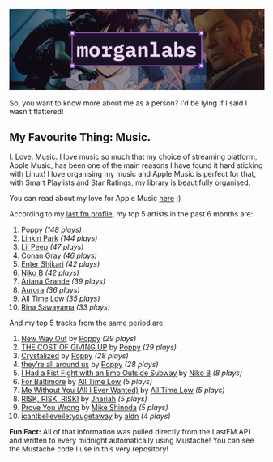 [![GitHub Profile README banner that reads "morganlabs"](./.github/assets/banner_knowmore.png)](https://morganlabs.dev)

So, you want to know more about me as a person? I'd be lying if I said I wasn't
flattered!

## My Favourite Thing: Music.

I. Love. Music. I love music so much that my choice of streaming platform, Apple
Music, has been one of the main reasons I have found it hard sticking with
Linux! I love organising my music and Apple Music is perfect for that, with
Smart Playlists and Star Ratings, my library is beautifully organised.

You can read about my love for Apple Music
[here](https://www.morganlabs.dev/blog/why-i-love-apple-music) ;)

According to my [last.fm profile](https://last.fm/user/morganlabs), my top 5
artists in the past 6 months are:

1. [Poppy](https://www.last.fm/music/Poppy) *(148 plays)*
2. [Linkin Park](https://www.last.fm/music/Linkin+Park) *(144 plays)*
3. [Lil Peep](https://www.last.fm/music/Lil+Peep) *(47 plays)*
4. [Conan Gray](https://www.last.fm/music/Conan+Gray) *(46 plays)*
5. [Enter Shikari](https://www.last.fm/music/Enter+Shikari) *(42 plays)*
6. [Niko B](https://www.last.fm/music/Niko+B) *(42 plays)*
7. [Ariana Grande](https://www.last.fm/music/Ariana+Grande) *(39 plays)*
8. [Aurora](https://www.last.fm/music/Aurora) *(36 plays)*
9. [All Time Low](https://www.last.fm/music/All+Time+Low) *(35 plays)*
10. [Rina Sawayama](https://www.last.fm/music/Rina+Sawayama) *(33 plays)*

And my top 5 tracks from the same period are:

1. [New Way Out](https://www.last.fm/music/Poppy/_/New+Way+Out) by [Poppy](https://www.last.fm/music/Poppy) *(29 plays)*
2. [THE COST OF GIVING UP](https://www.last.fm/music/Poppy/_/THE+COST+OF+GIVING+UP) by [Poppy](https://www.last.fm/music/Poppy) *(29 plays)*
3. [Crystalized](https://www.last.fm/music/Poppy/_/Crystalized) by [Poppy](https://www.last.fm/music/Poppy) *(28 plays)*
4. [they’re all around us](https://www.last.fm/music/Poppy/_/they%E2%80%99re+all+around+us) by [Poppy](https://www.last.fm/music/Poppy) *(28 plays)*
5. [I Had a Fist Fight with an Emo Outside Subway](https://www.last.fm/music/Niko+B/_/I+Had+a+Fist+Fight+with+an+Emo+Outside+Subway) by [Niko B](https://www.last.fm/music/Niko+B) *(8 plays)*
6. [For Baltimore](https://www.last.fm/music/All+Time+Low/_/For+Baltimore) by [All Time Low](https://www.last.fm/music/All+Time+Low) *(5 plays)*
7. [Me Without You (All I Ever Wanted)](https://www.last.fm/music/All+Time+Low/_/Me+Without+You+(All+I+Ever+Wanted)) by [All Time Low](https://www.last.fm/music/All+Time+Low) *(5 plays)*
8. [RISK, RISK, RISK!](https://www.last.fm/music/Jhariah/_/RISK,+RISK,+RISK!) by [Jhariah](https://www.last.fm/music/Jhariah) *(5 plays)*
9. [Prove You Wrong](https://www.last.fm/music/Mike+Shinoda/_/Prove+You+Wrong) by [Mike Shinoda](https://www.last.fm/music/Mike+Shinoda) *(5 plays)*
10. [icantbelieveiletyougetaway](https://www.last.fm/music/aldn/_/icantbelieveiletyougetaway) by [aldn](https://www.last.fm/music/aldn) *(4 plays)*

**Fun Fact:** All of that information was pulled directly from the LastFM API
and written to every midnight automatically using Mustache! You can see the
Mustache code I use in this very repository!
